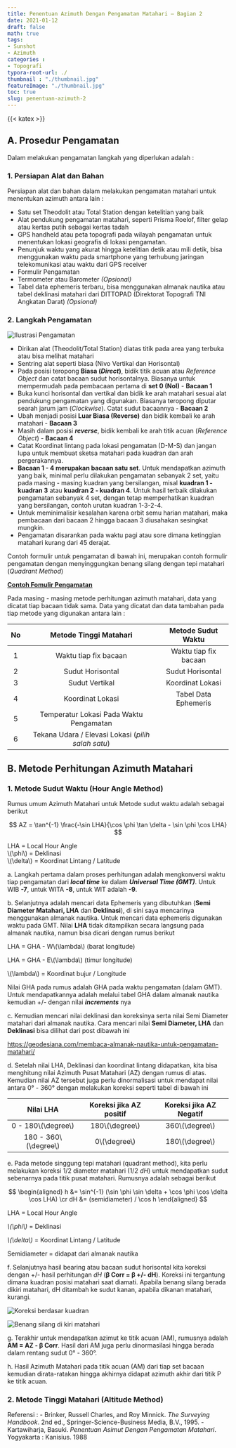 ```yaml
---
title: Penentuan Azimuth Dengan Pengamatan Matahari – Bagian 2
date: 2021-01-12
draft: false
math: true
tags: 
- Sunshot
- Azimuth
categories : 
- Topografi
typora-root-url: ./
thumbnail : "./thumbnail.jpg"
featureImage: "./thumbnail.jpg"
toc: true
slug: penentuan-azimuth-2
---
```


{{< katex >}}
## **A. Prosedur Pengamatan**

Dalam melakukan pengamatan langkah yang diperlukan adalah :

### **1. Persiapan Alat dan Bahan**

Persiapan alat dan bahan dalam melakukan pengamatan matahari untuk menentukan azimuth antara lain :

- Satu set Theodolit atau Total Station dengan ketelitian yang baik
- Alat pendukung pengamatan matahari, seperti Prisma Roelof, filter gelap atau kertas putih sebagai kertas tadah
- GPS handheld atau peta topografi pada wilayah pengamatan untuk menentukan lokasi geografis di lokasi pengamatan.
- Penunjuk waktu yang akurat hingga ketelitian detik atau mili detik, bisa menggunakan waktu pada smartphone yang terhubung jaringan telekomunikasi atau waktu dari GPS receiver
- Formulir Pengamatan
- Termometer atau Barometer *(Opsional)*
- Tabel data ephemeris terbaru, bisa menggunakan almanak nautika atau tabel deklinasi matahari dari DITTOPAD (Direktorat Topografi TNI Angkatan Darat) *(Opsional)*

### **2. Langkah Pengamatan**

![Ilustrasi Pengamatan](./sunshot2_1.jpg)

- Dirikan alat (Theodolit/Total Station) diatas titik pada area yang terbuka atau bisa melihat matahari
- Sentring alat seperti biasa (Nivo Vertikal dan Horisontal)
- Pada posisi teropong **Biasa (*Direct*)**, bidik titik acuan atau *Reference Object* dan catat bacaan sudut horisontalnya. Biasanya untuk mempermudah pada pembacaan pertama di **set 0 (Nol)** - **Bacaan 1**
- Buka kunci horisontal dan vertikal dan bidik ke arah matahari sesuai alat pendukung pengamatan yang digunakan. Biasanya teropong diputar searah jarum jam (*Clockwise*). Catat sudut bacaannya - **Bacaan 2**
- Ubah menjadi posisi **Luar Biasa (Reverse)** dan bidik kembali ke arah matahari - **Bacaan 3**
- Masih dalam posisi ***reverse***, bidik kembali ke arah titik acuan (*Reference Object*) - **Bacaan 4**
- Catat Koordinat lintang pada lokasi pengamatan (D-M-S) dan jangan lupa untuk membuat sketsa matahari pada kuadran dan arah pergerakannya.
- **Bacaan 1 - 4 merupakan bacaan satu set**. Untuk mendapatkan azimuth yang baik, minimal perlu dilakukan pengamatan sebanyak 2 set, yaitu pada masing - masing kuadran yang bersilangan, misal **kuadran 1 - kuadran 3** atau **kuadran 2 - kuadran 4**. Untuk hasil terbaik dilakukan pengamatan sebanyak 4 set, dengan tetap memperhatikan kuadran yang bersilangan, contoh urutan kuadran 1-3-2-4.
- Untuk meminimalisir kesalahan karena orbit semu harian matahari, maka pembacaan dari bacaan 2 hingga bacaan 3 diusahakan sesingkat mungkin.
- Pengamatan disarankan pada waktu pagi atau sore dimana ketinggian matahari kurang dari 45 derajat.

Contoh formulir untuk pengamatan di bawah ini, merupakan contoh formulir pengamatan dengan menyinggungkan benang silang dengan tepi matahari (*Quadrant Method*)

[**Contoh Fomulir Pengamatan**](https://1drv.ms/u/s!AlFYwWWftV2znyacuAfNjpyBPh0L?e=5ia1vB)

Pada masing - masing metode perhitungan azimuth matahari, data yang dicatat tiap bacaan tidak sama. Data yang dicatat dan data tambahan pada tiap metode yang digunakan antara lain :

| No | **Metode Tinggi Matahari** | **Metode Sudut Waktu** |
| :-:| :---:| :---: |
| 1 | Waktu tiap fix bacaan | Waktu tiap fix bacaan |
| 2| Sudut Horisontal | Sudut Horisontal |
| 3 | Sudut Vertikal | Koordinat Lokasi |
| 4 | Koordinat Lokasi | Tabel Data Ephemeris |
| 5 | Temperatur Lokasi Pada Waktu Pengamatan | |
| 6 | Tekana Udara / Elevasi Lokasi (*pilih salah satu*) | |

## **B. Metode Perhitungan Azimuth Matahari**

### **1. Metode Sudut Waktu (Hour Angle Method)**

Rumus umum Azimuth Matahari untuk Metode sudut waktu adalah sebagai berikut

$$
AZ = \tan^{-1} \frac{-\sin LHA}{\cos \phi \tan \delta - \sin \phi \cos LHA}
$$

LHA = Local Hour Angle  
\\(\phi\\) = Deklinasi  
\\(\delta\\) = Koordinat Lintang / Latitude  

a. Langkah pertama dalam proses perhitungan adalah mengkonversi waktu tiap pengamatan dari ***local time*** ke dalam ***Universal Time (GMT)***. Untuk WIB **-7**, untuk WITA **-8**, untuk WIT adalah **-9**.

b. Selanjutnya adalah mencari data Ephemeris yang dibutuhkan (**Semi Diameter Matahari, LHA** dan **Deklinasi**), di sini saya mencarinya menggunakan almanak nautika. Untuk mencari data ephemeris digunakan waktu pada GMT. Nilai **LHA** tidak ditampilkan secara langsung pada almanak nautika, namun bisa dicari dengan rumus berikut

LHA = GHA - W\\(\lambda\\) (barat longitude)

LHA = GHA - E\\(\lambda\\) (timur longitude)

\\(\lambda\\) = Koordinat bujur / Longitude

Nilai GHA pada rumus adalah GHA pada waktu pengamatan (dalam GMT). 
Untuk mendapatkannya adalah melalui tabel GHA dalam almanak nautika kemudian +/- dengan nilai ***increments*** nya

c. Kemudian mencari nilai deklinasi dan koreksinya serta nilai Semi Diameter matahari dari almanak nautika. Cara mencari nilai **Semi Diameter, LHA** dan **Deklinasi** bisa dilihat dari post dibawah ini

https://geodesiana.com/membaca-almanak-nautika-untuk-pengamatan-matahari/ 

d. Setelah nilai LHA, Deklinasi dan koordinat lintang didapatkan, kita bisa menghitung nilai Azimuth Pusat Matahari (AZ) dengan rumus di atas. Kemudian nilai AZ tersebut juga perlu dinormalisasi untuk mendapat nilai antara 0° - 360° dengan melakukan koreksi seperti tabel di bawah ini

| Nilai LHA | Koreksi jika AZ positif | Koreksi jika AZ Negatif |
| :--: | :---------------------: | :--: |
| 0 - 180\\(\degree\\) | 180\\(\degree\\) | 360\\(\degree\\) |
| 180 - 360\\(\degree\\) | 0\\(\degree\\) | 180\\(\degree\\) |

e. Pada metode singgung tepi matahari (quadrant method), kita perlu melakukan koreksi 1/2 diameter matahari (1/2 *dH*) untuk mendapatkan sudut sebenarnya pada titik pusat matahari. Rumusnya adalah sebagai berikut

$$
\begin{aligned}
h &= \sin^{-1} (\sin \phi \sin \delta + \cos \phi \cos \delta \cos LHA) \cr
dH &= (semidiameter) / \cos h 
\end{aligned}
$$

LHA = Local Hour Angle

*\\(\phi\\)* = Deklinasi

*\\(\delta\\)* = Koordinat Lintang / Latitude

Semidiameter = didapat dari almanak nautika

f. Selanjutnya hasil bearing atau bacaan sudut horisontal kita koreksi dengan +/- hasil perhitungan *dH* (**β Corr = β +/- dH**). Koreksi ini tergantung dimana kuadran posisi matahari saat diamati. Apabila benang silang berada dikiri matahari, dH ditambah ke sudut kanan, apabila dikanan matahari, kurangi.

![Koreksi berdasar kuadran](./sunshot2_2.jpg)

![Benang silang di kiri matahari](./sunshot2_3.jpg)

g. Terakhir untuk mendapatkan azimut ke titik acuan (AM), rumusnya adalah 
**AM = AZ - β Corr**. Hasil dari AM juga perlu dinormasilasi hingga berada dalam rentang sudut 0° - 360°.

h. Hasil Azimuth Matahari pada titik acuan (AM) dari tiap set bacaan kemudian dirata-ratakan hingga akhirnya didapat azimuth akhir dari titik P ke titik acuan.

### **2. Metode Tinggi Matahari (Altitude Method)**

Referensi :
\- Brinker, Russell Charles, and Roy Minnick. *The Surveying Handbook*. 2nd ed., Springer-Science-Business Media, B.V., 1995.
\- Kartawiharja, Basuki. *Penentuan Asimut Dengan Pengamatan Matahari*. Yogyakarta : Kanisius. 1988